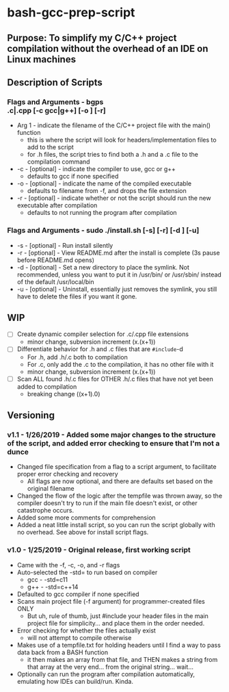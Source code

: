 # bash-gcc-prep-script

## Purpose: To simplify my C/C++ project compilation without the overhead of an IDE on Linux machines

## Description of Scripts

### Flags and Arguments - bgps <main project file>.c|.cpp [-c gcc|g++] [-o <output filename>] [-r]

- Arg 1 - indicate the filename of the C/C++ project file with the main() function
	- this is where the script will look for headers/implementation files to add to the script
	- for .h files, the script tries to find both a .h and a .c file to the compilation command
- -c - [optional] - indicate the compiler to use, gcc or g++
	- defaults to gcc if none specified
- -o - [optional] - indicate the name of the compiled executable
	- defaults to filename from -f, and drops the file extension
- -r - [optional] - indicate whether or not the script should run the new executable after compilation
	- defaults to not running the program after compilation

### Flags and Arguments - sudo ./install.sh [-s] [-r] [-d <directory>] [-u]

- -s - [optional] - Run install silently
- -r - [optional] - View README.md after the install is complete (3s pause before README.md opens)
- -d - [optional] - Set a new directory to place the symlink. Not recommended, unless you want to put it in /usr/bin/ or /usr/sbin/ instead of the default /usr/local/bin
- -u - [optional] - Uninstall, essentially just removes the symlink, you still have to delete the files if you want it gone.

## WIP

- [ ] Create dynamic compiler selection for .c/.cpp file extensions
	- minor change, subversion increment (x.(x+1))
- [ ] Differentiate behavior for .h and .c files that are `#include`-d
	- For .h, add .h/.c both to compilation
	- For .c, only add the .c to the compilation, it has no other file with it
	- minor change, subversion increment (x.(x+1))
- [ ] Scan ALL found .h/.c files for OTHER .h/.c files that have not yet been added to compilation
	- breaking change ((x+1).0)

## Versioning

### v1.1 - 1/26/2019 - Added some major changes to the structure of the script, and added error checking to ensure that I'm not a dunce

- Changed file specification from a flag to a script argument, to facilitate proper error checking and recovery
	- All flags are now optional, and there are defaults set based on the original filename
- Changed the flow of the logic after the tempfile was thrown away, so the compiler doesn't try to run if the main file doesn't exist, or other catastrophe occurs.
- Added some more comments for comprehension
- Added a neat little install script, so you can run the script globally with no overhead. See above for install script flags.

### v1.0 - 1/25/2019 - Original release, first working script

- Came with the -f, -c, -o, and -r flags
- Auto-selected the -std= to run based on compiler
	- gcc - -std=c11
	- g++ - -std=c++14
- Defaulted to gcc compiler if none specified
- Scans main project file (-f argument) for programmer-created files ONLY
	- But uh, rule of thumb, just #include your header files in the main project file for simplicity... and place them in the order needed.
- Error checking for whether the files actually exist
	- will not attempt to compile otherwise
- Makes use of a tempfile.txt for holding headers until I find a way to pass data back from a BASH function
	- it then makes an array from that file, and THEN makes a string from that array at the very end... from the original string... wait...
- Optionally can run the program after compilation automatically, emulating how IDEs can build/run. Kinda.
